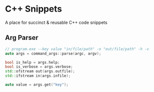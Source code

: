 # C++ Snippets

A place for succinct & reusable C++ code snippets

## Arg Parser

```c++
// program.exe --key value "in/file/path" -o "out/file/path" -h -v
auto args = command_args::parse(argc, argv);

bool is_help = args.help;
bool is_verbose = args.verbose;
std::ofstream out(args.outfile);
std::ifstream in(args.infile);

auto value = args.get("key");
```